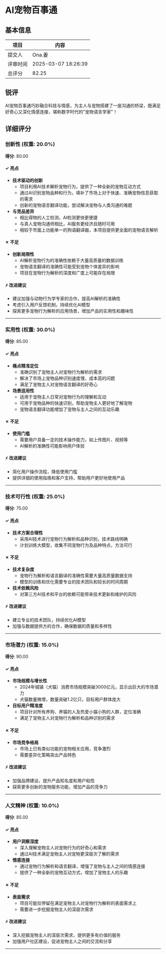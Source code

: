 # AI宠物百事通

## 基本信息

| 项目 | 内容 |
|------|------|
| 提交人 | Ona.姜 |
| 评审时间 | 2025-03-07 18:26:39 |
| 总评分 | 82.25 |

## 锐评

AI宠物百事通巧妙融合科技与情感，为主人与宠物搭建了一座沟通的桥梁，既满足好奇心又深化情感连接，堪称数字时代的"宠物语言学家"！

## 详细评分

### 创新性 (权重: 20.0%)

**得分**: 80.00

#### ✓ 亮点

* **技术驱动的创新**
  * 项目利用AI技术解析宠物行为，提供了一种全新的宠物互动方式
  * 通过AI识别宠物品种和行为，填补了市场上对于快速、准确宠物信息获取的需求
  * 创新的宠物语言翻译功能，尝试解决宠物与人类沟通的难题
* **与竞品差异**
  * 相比得物的人工检测，AI检测更快更便捷
  * 与真人宠物沟通师相比，AI服务更经济且随时可用
  * 相较于市面上功能单一的狗语翻译器，本项目提供更全面的宠物语言解析

#### ✗ 不足

* **创新局限性**
  * AI解析宠物行为的准确性依赖于大量高质量的数据训练
  * 宠物语言翻译的准确性可能受到宠物个体差异的影响
  * 项目在宠物行为解析的深度和广度上可能存在局限

#### ⚡ 改进建议

* 建议加强与动物行为学专家的合作，提高AI解析的准确性
* 考虑引入用户反馈机制，持续优化AI模型
* 探索更多宠物行为解析的应用场景，增加产品的实用性和趣味性

---

### 实用性 (权重: 30.0%)

**得分**: 85.00

#### ✓ 亮点

* **痛点精准定位**
  * 准确识别了宠物主人对宠物行为解析的需求
  * 解决了市场上宠物品种识别速度慢、成本高的问题
  * 满足了宠物主人对宠物语言翻译的好奇心
* **场景适用性**
  * 适用于宠物主人日常对宠物行为的理解和互动
  * 可用于宠物品种的快速识别，帮助宠物主人更好地了解宠物
  * 宠物语言翻译功能增加了宠物与主人之间的互动乐趣

#### ✗ 不足

* **使用门槛**
  * 需要用户具备一定的技术操作能力，如上传图片、视频等
  * AI解析的准确性可能影响用户体验

#### ⚡ 改进建议

* 简化用户操作流程，降低使用门槛
* 提供详细的使用指南和客户支持，帮助用户更好地使用产品

---

### 技术可行性 (权重: 25.0%)

**得分**: 75.00

#### ✓ 亮点

* **技术方案合理性**
  * 采用AI技术进行宠物行为解析和品种识别，技术路线明确
  * 计划训练大模型，收集不同宠物行为及品种特点，方法可行

#### ✗ 不足

* **技术复杂度**
  * 宠物行为解析和语言翻译的准确性需要大量高质量数据支持
  * 模型的训练和优化需要专业的技术团队和较长的时间周期
* **技术依赖风险**
  * 对第三方AI技术和平台的依赖可能带来技术更新和维护的风险

#### ⚡ 改进建议

* 建立专业的技术团队，持续优化AI模型
* 加强与数据提供方的合作，确保数据的质量和多样性

---

### 市场潜力 (权重: 15.0%)

**得分**: 90.00

#### ✓ 亮点

* **市场规模与增长性**
  * 2024年城镇（犬猫）消费市场规模突破3000亿元，显示出巨大的市场潜力
  * 犬猫数量微增，数量突破1.2亿只，目标用户群体庞大
* **目标用户精准度**
  * 项目针对所有养狗、养猫的人及热爱小猫小狗的人群，定位准确
  * 满足了宠物主人对宠物行为解析和品种识别的需求

#### ✗ 不足

* **市场竞争格局**
  * 市场上已有类似功能的宠物相关应用，竞争激烈
  * 需要差异化策略突出产品特色

#### ⚡ 改进建议

* 加强品牌建设，提升产品知名度和用户粘性
* 探索更多创新的宠物服务功能，增加产品的竞争力

---

### 人文精神 (权重: 10.0%)

**得分**: 85.00

#### ✓ 亮点

* **用户洞察深度**
  * 深入理解宠物主人对宠物行为的好奇心和需求
  * 通过AI技术满足宠物主人对宠物更深层次了解的需求
* **情感连接**
  * 通过宠物行为解析和语言翻译，增强了宠物与主人之间的情感连接
  * 提供了一种全新的宠物互动方式，增加了宠物主人的乐趣

#### ✗ 不足

* **表面需求**
  * 项目可能仅停留在满足宠物主人对宠物行为解析的表面需求上
  * 需要进一步挖掘宠物主人的深层次需求

#### ⚡ 改进建议

* 深入挖掘宠物主人的深层次需求，提供更多有价值的服务
* 加强用户社区建设，促进宠物主人之间的交流和分享

---

